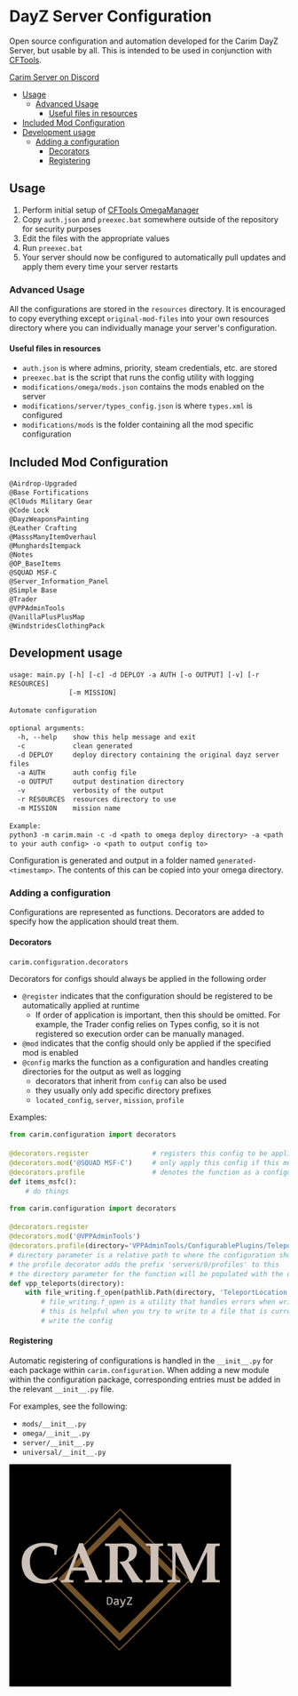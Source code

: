 # DayZ Server Configuration

Open source configuration and automation developed for the Carim DayZ Server, but usable by all.
This is intended to be used in conjunction with [CFTools](https://cftools.de).

[Carim Server on Discord](https://discord.gg/kdPnVu4)

* [Usage](#usage)
  + [Advanced Usage](#advanced-usage)
    - [Useful files in resources](#useful-files-in-resources)
* [Included Mod Configuration](#included-mod-configuration)
* [Development usage](#development-usage)
  + [Adding a configuration](#adding-a-configuration)
    - [Decorators](#decorators)
    - [Registering](#registering)

## Usage

1. Perform initial setup of [CFTools OmegaManager](https://wiki.cftools.de/display/CFTOOL/OmegaManager)
1. Copy `auth.json` and `preexec.bat` somewhere outside of the repository for security purposes
1. Edit the files with the appropriate values
1. Run `preexec.bat`
1. Your server should now be configured to automatically pull updates and apply them every time your server restarts

### Advanced Usage

All the configurations are stored in the `resources` directory.
It is encouraged to copy everything except `original-mod-files` into your own resources directory where you can
individually manage your server's configuration.

#### Useful files in resources

* `auth.json` is where admins, priority, steam credentials, etc. are stored
* `preexec.bat` is the script that runs the config utility with logging
* `modifications/omega/mods.json` contains the mods enabled on the server
* `modifications/server/types_config.json` is where `types.xml` is configured
* `modifications/mods` is the folder containing all the mod specific configuration

## Included Mod Configuration

```
@Airdrop-Upgraded
@Base Fortifications
@Cl0uds Military Gear
@Code Lock
@DayzWeaponsPainting
@Leather Crafting
@MasssManyItemOverhaul
@MunghardsItempack
@Notes
@OP_BaseItems
@SQUAD MSF-C
@Server_Information_Panel
@Simple Base
@Trader
@VPPAdminTools
@VanillaPlusPlusMap
@WindstridesClothingPack
```

## Development usage

```
usage: main.py [-h] [-c] -d DEPLOY -a AUTH [-o OUTPUT] [-v] [-r RESOURCES]
               [-m MISSION]

Automate configuration

optional arguments:
  -h, --help    show this help message and exit
  -c            clean generated
  -d DEPLOY     deploy directory containing the original dayz server files
  -a AUTH       auth config file
  -o OUTPUT     output destination directory
  -v            verbosity of the output
  -r RESOURCES  resources directory to use
  -m MISSION    mission name

Example:
python3 -m carim.main -c -d <path to omega deploy directory> -a <path to your auth config> -o <path to output config to>
```

Configuration is generated and output in a folder named `generated-<timestamp>`. The contents of this can be copied into your omega directory.

### Adding a configuration

Configurations are represented as functions. Decorators are added to specify how the application should treat them.

#### Decorators

`carim.configuration.decorators`

Decorators for configs should always be applied in the following order

* `@register` indicates that the configuration should be registered to be automatically applied at runtime
  * If order of application is important, then this should be omitted. For example, the Trader config relies on Types config,
  so it is not registered so execution order can be manually managed.
* `@mod` indicates that the config should only be applied if the specified mod is enabled
* `@config` marks the function as a configuration and handles creating directories for the output as well as logging
  * decorators that inherit from `config` can also be used
  * they usually only add specific directory prefixes
  * `located_config`, `server`, `mission`, `profile`

Examples:

```python
from carim.configuration import decorators

@decorators.register                # registers this config to be applied automatically
@decorators.mod('@SQUAD MSF-C')     # only apply this config if this mod is enabled
@decorators.profile                 # denotes the function as a configuration
def items_msfc():
    # do things
```

```python
from carim.configuration import decorators

@decorators.register
@decorators.mod('@VPPAdminTools')
@decorators.profile(directory='VPPAdminTools/ConfigurablePlugins/TeleportManager')
# directory parameter is a relative path to where the configuration should be placed
# the profile decorator adds the prefix 'servers/0/profiles' to this
# the directory parameter for the function will be populated with the output path to where configs should be written
def vpp_teleports(directory):
    with file_writing.f_open(pathlib.Path(directory, 'TeleportLocation.json'), mode='w') as f:
        # file_writing.f_open is a utility that handles errors when writing to files
        # this is helpful when you try to write to a file that is currently opened by the server process
        # write the config
```

#### Registering

Automatic registering of configurations is handled in the `__init__.py` for each package within `carim.configuration`.
When adding a new module within the configuration package, corresponding entries must be added in the relevant `__init__.py` file.

For examples, see the following:
* `mods/__init__.py`
* `omega/__init__.py`
* `server/__init__.py`
* `universal/__init__.py`

<img src="Carim.png" width="400">
